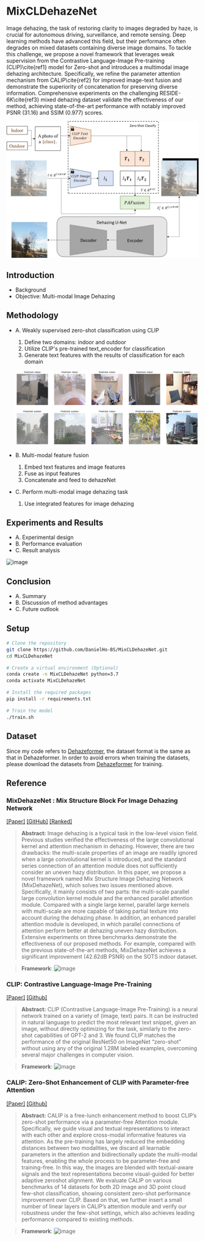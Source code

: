 # MixCLDehazeNet

Image dehazing, the task of restoring clarity to images degraded by haze, is crucial for autonomous driving, surveillance, and remote sensing. Deep learning methods have advanced this field, but their performance often degrades on mixed datasets containing diverse image domains. To tackle this challenge, we propose a novel framework that leverages weak supervision from the Contrastive Language-Image Pre-training (CLIP)\cite{ref1} model for Zero-shot and introduces a multimodal image dehazing architecture. Specifically, we refine the parameter attention mechanism from CALIP\cite{ref2} for improved image-text fusion and demonstrate the superiority of concatenation for preserving diverse information. Comprehensive experiments on the challenging RESIDE-6K\cite{ref3} mixed dehazing dataset validate the effectiveness of our method, achieving state-of-the-art performance with notably improved PSNR (31.16) and SSIM (0.977) scores.

![image](./images/method.jpg)

## Introduction
   - Background
   - Objective: Multi-modal Image Dehazing

## Methodology
   - A. Weakly supervised zero-shot classification using CLIP
      1. Define two domains: indoor and outdoor
      2. Utilize CLIP's pre-trained text_encoder for classification
      3. Generate text features with the results of classification for each domain

      ![image](./images/pseudo.png)

   - B. Multi-modal feature fusion
      1. Embed text features and image features
      2. Fuse as input features
      3. Concatenate and feed to dehazeNet

   - C. Perform multi-modal image dehazing task
      1. Use integrated features for image dehazing

## Experiments and Results
   - A. Experimental design
   - B. Performance evaluation
   - C. Result analysis

   ![image](./images/result2-1.png)

## Conclusion
   - A. Summary
   - B. Discussion of method advantages
   - C. Future outlook


## Setup

```bash
# Clone the repository
git clone https://github.com/DanielHo-BS/MixCLDehazeNet.git
cd MixCLDehazeNet
```

```bash
# Create a virtual environment (Optional)
conda create -n MixCLDehazeNet python=3.7
conda activate MixCLDehazeNet
```

```bash
# Install the required packages
pip install -r requirements.txt
```

```bash
# Train the model
./train.sh
```

## Dataset

Since my code refers to [Dehazeformer](https://github.com/IDKiro/DehazeFormer#vision-transformers-for-single-image-dehazing), the dataset format is the same as that in Dehazeformer. In order to avoid errors when training the datasets, please download the datasets from [Dehazeformer](https://github.com/IDKiro/DehazeFormer#vision-transformers-for-single-image-dehazing) for training.

## Reference

### MixDehazeNet : Mix Structure Block For Image Dehazing Network

[[Paper]](https://doi.org/10.48550/arXiv.2305.17654)
[[GitHub]](https://github.com/AmeryXiong/MixDehazeNet)
[[Ranked]](https://paperswithcode.com/sota/image-dehazing-on-reside-6k?p=mixdehazenet-mix-structure-block-for-image)

>**Abstract:**
Image dehazing is a typical task in the low-level vision field. Previous studies verified the effectiveness of the large convolutional kernel and attention mechanism in dehazing. However, there are two drawbacks: the multi-scale properties of an image are readily ignored when a large convolutional kernel is introduced, and the standard series connection of an attention module does not sufficiently consider an uneven hazy distribution. In this paper, we propose a novel framework named Mix Structure Image Dehazing Network (MixDehazeNet), which solves two issues mentioned above. Specifically, it mainly consists of two parts: the multi-scale parallel large convolution kernel module and the enhanced parallel attention module. Compared with a single large kernel, parallel large kernels with multi-scale are more capable of taking partial texture into account during the dehazing phase. In addition, an enhanced parallel attention module is developed, in which parallel connections of attention perform better at dehazing uneven hazy distribution. Extensive experiments on three benchmarks demonstrate the effectiveness of our proposed methods. For example, compared with the previous state-of-the-art methods, MixDehazeNet achieves a significant improvement (42.62dB PSNR) on the SOTS indoor dataset.

>**Framework**:
![image](https://github.com/AmeryXiong/MixDehazeNet/assets/102467128/885f69da-ab72-4c9c-8223-1b7425e98d3a)


### CLIP: Contrastive Language-Image Pre-Training

[[Paper]](https://arxiv.org/abs/2103.00020)
[[Github]](https://github.com/openai/CLIP/tree/main)


>**Abstract:**
CLIP (Contrastive Language-Image Pre-Training) is a neural network trained on a variety of (image, text) pairs. It can be instructed in natural language to predict the most relevant text snippet, given an image, without directly optimizing for the task, similarly to the zero-shot capabilities of GPT-2 and 3. We found CLIP matches the performance of the original ResNet50 on ImageNet “zero-shot” without using any of the original 1.28M labeled examples, overcoming several major challenges in computer vision.

>**Framework**:
![image](https://github.com/openai/CLIP/blob/main/CLIP.png?raw=true)

### CALIP: Zero-Shot Enhancement of CLIP with Parameter-free Attention

[[Paper]](https://ojs.aaai.org/index.php/AAAI/article/view/25152)
[[Github]](https://github.com/ZiyuGuo99/CALIP)

>**Abstract:**
CALIP is a free-lunch enhancement method to boost CLIP’s zero-shot performance via a parameter-free Attention module. Specifically, we guide visual and textual representations to interact with each other and explore cross-modal informative features via attention. As the pre-training has largely reduced the embedding distances between two modalities, we discard all learnable parameters in the attention and bidirectionally update the multi-modal features, enabling the whole process to be parameter-free and training-free. In this way, the images are blended with textual-aware signals and the text representations become visual-guided for better adaptive zeroshot alignment. We evaluate CALIP on various benchmarks of 14 datasets for both 2D image and 3D point cloud few-shot classification, showing consistent zero-shot performance improvement over CLIP. Based on that, we further insert a small number of linear layers in CALIP’s attention module and verify our robustness under the few-shot settings, which also achieves leading performance compared to existing methods.

>**Framework**:
![image](https://github.com/ZiyuGuo99/CALIP/raw/main/calip.png)
